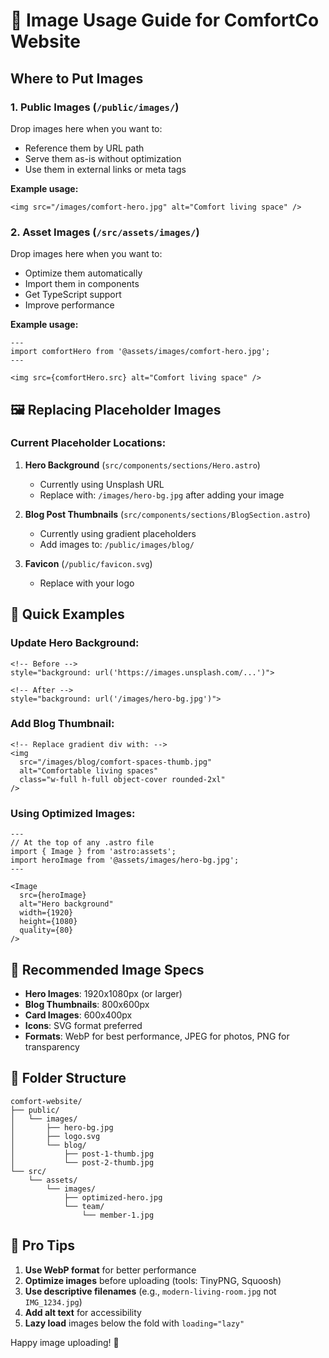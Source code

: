 # 📸 Image Usage Guide for ComfortCo Website

## Where to Put Images

### 1. **Public Images** (`/public/images/`)
Drop images here when you want to:
- Reference them by URL path
- Serve them as-is without optimization
- Use them in external links or meta tags

**Example usage:**
```astro
<img src="/images/comfort-hero.jpg" alt="Comfort living space" />
```

### 2. **Asset Images** (`/src/assets/images/`)
Drop images here when you want to:
- Optimize them automatically
- Import them in components
- Get TypeScript support
- Improve performance

**Example usage:**
```astro
---
import comfortHero from '@assets/images/comfort-hero.jpg';
---

<img src={comfortHero.src} alt="Comfort living space" />
```

## 🖼️ Replacing Placeholder Images

### Current Placeholder Locations:

1. **Hero Background** (`src/components/sections/Hero.astro`)
   - Currently using Unsplash URL
   - Replace with: `/images/hero-bg.jpg` after adding your image

2. **Blog Post Thumbnails** (`src/components/sections/BlogSection.astro`)
   - Currently using gradient placeholders
   - Add images to: `/public/images/blog/`

3. **Favicon** (`/public/favicon.svg`)
   - Replace with your logo

## 📝 Quick Examples

### Update Hero Background:
```astro
<!-- Before -->
style="background: url('https://images.unsplash.com/...')">

<!-- After -->
style="background: url('/images/hero-bg.jpg')">
```

### Add Blog Thumbnail:
```astro
<!-- Replace gradient div with: -->
<img 
  src="/images/blog/comfort-spaces-thumb.jpg" 
  alt="Comfortable living spaces"
  class="w-full h-full object-cover rounded-2xl"
/>
```

### Using Optimized Images:
```astro
---
// At the top of any .astro file
import { Image } from 'astro:assets';
import heroImage from '@assets/images/hero-bg.jpg';
---

<Image 
  src={heroImage} 
  alt="Hero background"
  width={1920}
  height={1080}
  quality={80}
/>
```

## 🎨 Recommended Image Specs

- **Hero Images**: 1920x1080px (or larger)
- **Blog Thumbnails**: 800x600px
- **Card Images**: 600x400px
- **Icons**: SVG format preferred
- **Formats**: WebP for best performance, JPEG for photos, PNG for transparency

## 📁 Folder Structure
```
comfort-website/
├── public/
│   └── images/
│       ├── hero-bg.jpg
│       ├── logo.svg
│       └── blog/
│           ├── post-1-thumb.jpg
│           └── post-2-thumb.jpg
└── src/
    └── assets/
        └── images/
            ├── optimized-hero.jpg
            └── team/
                └── member-1.jpg
```

## 🚀 Pro Tips

1. **Use WebP format** for better performance
2. **Optimize images** before uploading (tools: TinyPNG, Squoosh)
3. **Use descriptive filenames** (e.g., `modern-living-room.jpg` not `IMG_1234.jpg`)
4. **Add alt text** for accessibility
5. **Lazy load** images below the fold with `loading="lazy"`

Happy image uploading! 🎉
